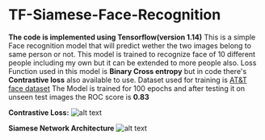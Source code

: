 # TF-Siamese-Face-Recognition
**The code is implemented using Tensorflow(version 1.14)**
This is a simple Face recognition model that will predict wether the two images belong to same person or not.
This model is trained to recognize face of 10 different people including my own but it can be extended to more people also.
Loss Function used in this model is **Binary Cross entropy** but in code there's **Contrastive loss** also available to use.
Dataset used for training is [AT&T face dataset](https://github.com/maheshreddykukunooru/Face_recognition/tree/master/att_faces)
The Model is trained for 100 epochs and after testing it on unseen test images the ROC score is **0.83**



<B>Contrastive Loss:</B><n>
![alt text](https://hackernoon.com/hn-images/1*tzGB6D97tHWR_-NJ8FKknw.jpeg)
  
<B>Siamese Network Architecture</B><n>
![alt text](https://miro.medium.com/max/2524/1*8Nsq1BYQCuj9giAwltDubQ.png)

